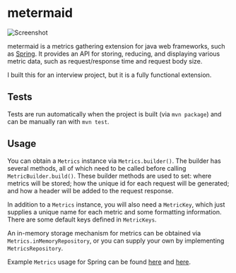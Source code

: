 # metermaid

![Screenshot](https://travis-ci.com/kennethbgoodin/metermaid.svg?branch=master)

metermaid is a metrics gathering extension for java web frameworks, such as [Spring](https://spring.io/). It provides an API for storing, reducing, and displaying various metric data, such as request/response time and request body size.

I built this for an interview project, but it is a fully functional extension. 

## Tests
Tests are run automatically when the project is built (via `mvn package`) and can be manually ran with `mvn test`. 

## Usage
You can obtain a `Metrics` instance via `Metrics.builder()`. The builder has several methods, all of which need to be called before calling `MetricBuilder.build()`. These builder methods are used to set: where metrics will be stored; how the unique id for each request will be generated; and how a header will be added to the request response. 

In addition to a `Metrics` instance, you will also need a `MetricKey`, which just supplies a unique name for each metric and some formatting information. There are some default keys defined in `MetricKeys`.

An in-memory storage mechanism for metrics can be obtained via `Metrics.inMemoryRepository`, or you can supply your own by implementing `MetricsRepository`. 

Example `Metrics` usage for Spring can be found [here](https://github.com/kennethbgoodin/metermaid/blob/master/src/main/java/com/gmail/kennethbgoodin/metrics/spring/MetricSupplier.java) and [here](https://github.com/kennethbgoodin/metermaid/blob/master/src/main/java/com/gmail/kennethbgoodin/metrics/spring/filter/MetricFilter.java).

